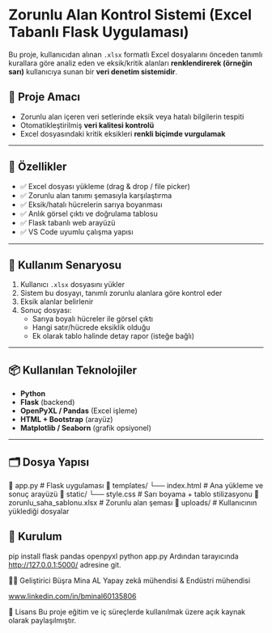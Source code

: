 # Zorunlu Alan Kontrol Sistemi (Excel Tabanlı Flask Uygulaması)

Bu proje, kullanıcıdan alınan `.xlsx` formatlı Excel dosyalarını önceden tanımlı kurallara göre analiz eden ve eksik/kritik alanları **renklendirerek (örneğin sarı)** kullanıcıya sunan bir **veri denetim sistemidir**.

## 🎯 Proje Amacı

- Zorunlu alan içeren veri setlerinde eksik veya hatalı bilgilerin tespiti
- Otomatikleştirilmiş **veri kalitesi kontrolü**
- Excel dosyasındaki kritik eksikleri **renkli biçimde vurgulamak**

---

## 🚀 Özellikler

- ✅ Excel dosyası yükleme (drag & drop / file picker)
- ✅ Zorunlu alan tanımı şemasıyla karşılaştırma
- ✅ Eksik/hatalı hücrelerin sarıya boyanması
- ✅ Anlık görsel çıktı ve doğrulama tablosu
- ✅ Flask tabanlı web arayüzü
- ✅ VS Code uyumlu çalışma yapısı

---

## 🧠 Kullanım Senaryosu

1. Kullanıcı `.xlsx` dosyasını yükler
2. Sistem bu dosyayı, tanımlı zorunlu alanlara göre kontrol eder
3. Eksik alanlar belirlenir
4. Sonuç dosyası:
   - Sarıya boyalı hücreler ile görsel çıktı
   - Hangi satır/hücrede eksiklik olduğu
   - Ek olarak tablo halinde detay rapor (isteğe bağlı)

---

## 📦 Kullanılan Teknolojiler

- **Python**
- **Flask** (backend)
- **OpenPyXL / Pandas** (Excel işleme)
- **HTML + Bootstrap** (arayüz)
- **Matplotlib / Seaborn** (grafik opsiyonel)

---

## 🗂️ Dosya Yapısı

📄 app.py # Flask uygulaması
📁 templates/
└── index.html # Ana yükleme ve sonuç arayüzü
📁 static/
└── style.css # Sarı boyama + tablo stilizasyonu
📄 zorunlu_saha_sablonu.xlsx # Zorunlu alan şeması
📄 uploads/ # Kullanıcının yüklediği dosyalar

## 🧪 Kurulum
pip install flask pandas openpyxl
python app.py
Ardından tarayıcında http://127.0.0.1:5000/ adresine git.

👩‍💻 Geliştirici
Büşra Mina AL
Yapay zekâ mühendisi & Endüstri mühendisi 

www.linkedin.com/in/bmi̇nal60135806

📜 Lisans
Bu proje eğitim ve iç süreçlerde kullanılmak üzere açık kaynak olarak paylaşılmıştır.
